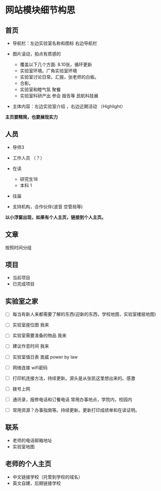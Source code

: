 
# 网站模块细节构思

## 首页
- 导航栏：左边实验室名称和图标 右边导航栏

- 图片滚动，拍点有质感的
   - 覆盖以下几个方面: 8.10张，循环更新
   - 实验室环境。广角实验室环境
   - 实验室讨论日常。汇报，张老师的白板。
   - 合影。
   - 实验室和睦气氛 聚餐
   - 实验室科研产出 参会 报告等 民航科技展

- 主体内容：左边实验室介绍 ，右边近期活动 （Highlight）

**主页要精简，也要展现实力**


## 人员 
- 导师3
- 工作人员 （？）
- 在读
   - 研究生18
   - 本科 1

- 往届

- 支持机构，合作伙伴(波音 空管局等)

**以小浮窗出现，如果有个人主页，链接到个人主页。**

## 文章

按照时间分组

## 项目

- 当前项目
- 已完成项目

## 实验室之家
- [ ] 每当有新人来都需要了解的东西(迎新的东西，学校地图，实验室楼层地图)
- [ ] 实验室座位图 我来
- [ ] 实验室需要准备的物品 我来
- [ ] 建议作息时间 我来
- [ ] 实验室值日表 嵩威 power by law

- [ ] 网络连接 wifi密码
- [ ] 打印机连接方法，持续更新。源头是从张凯这里想出来的。感激
- [ ] 拨号上网

- [ ] 通讯录，报修电话和订餐电话 常用办事地点，学院内，校园内

- [ ] 常用资源？办事指南等。持续更新。更新打印成绩单和在读证明。

## 联系
- 老师的电话邮箱地址
- 实验室地图

## 老师的个人主页
- 中文链接学校（托管到学校的域名）
- 英文自建，后期链接学校
